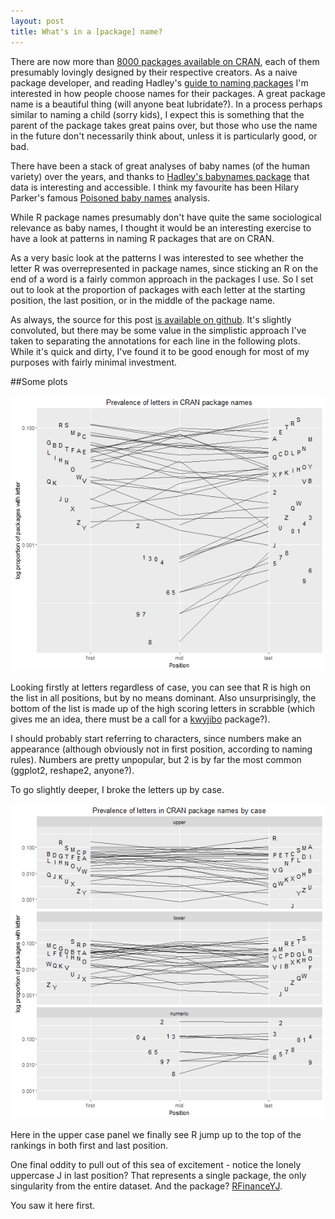 ```yaml
---
layout: post
title: What's in a [package] name?
---
```


There are now more than [8000 packages available on CRAN](https://cran.r-project.org/web/packages/available_packages_by_name.html), each of them presumably lovingly designed by their respective creators. As a naive package developer, and reading Hadley's [guide to naming packages](http://r-pkgs.had.co.nz/package.html) I'm interested in how people choose names for their packages. A great package name is a beautiful thing (will anyone beat lubridate?). In a process perhaps similar to naming a child (sorry kids), I expect this is something that the parent of the package takes great pains over, but those who use the name in the future don't necessarily think about, unless it is particularly good, or bad. 

There have been a stack of great analyses of baby names (of the human variety) over the years, and thanks to [Hadley's babynames package](https://github.com/hadley/babynames) that data is interesting and accessible. I think my favourite has been Hilary Parker's famous [Poisoned baby names](https://hilaryparker.com/2013/01/30/hilary-the-most-poisoned-baby-name-in-us-history/) analysis.

While R package names presumably don't have quite the same sociological relevance as baby names, I thought it would be an interesting exercise to have a look at patterns in naming R packages that are on CRAN. 

As a very basic look at the patterns I was interested to see whether the letter R was overrepresented in package names, since sticking an R on the end of a word is a fairly common approach in the packages I use. So I set out to look at the proportion of packages with each letter at the starting position, the last position, or in the middle of the package name.



As always, the source for this post [is available on github](https://github.com/alexwhan/alexwhan.github.io/blob/master/_source/2016-04-19-package-names.Rmd). It's slightly convoluted, but there may be some value in the simplistic approach I've taken to separating the annotations for each line in the following plots. While it's quick and dirty, I've found it to be good enough for most of my purposes with fairly minimal investment.

##Some plots  


![plot of chunk data_and_plots](figure/data_and_plots-1.png)

Looking firstly at letters regardless of case, you can see that R is high on the list in all positions, but by no means dominant. Also unsurprisingly, the bottom of the list is made up of the high scoring letters in scrabble (which gives me an idea, there must be a call for a [kwyjibo](http://www.imdb.com/title/tt0756593/quotes) package?). 

I should probably start referring to characters, since numbers make an appearance (although obviously not in first position, according to naming rules). Numbers are pretty unpopular, but 2 is by far the most common (ggplot2, reshape2, anyone?).

To go slightly deeper, I broke the letters up by case.


![plot of chunk data_and_plots2](figure/data_and_plots2-1.png)

Here in the upper case panel we finally see R jump up to the top of the rankings in both first and last position.

One final oddity to pull out of this sea of excitement - notice the lonely uppercase J in last position? That represents a single package, the only singularity from the entire dataset. And the package? [RFinanceYJ](https://cran.r-project.org/web/packages/RFinanceYJ/RFinanceYJ.pdf). 

You saw it here first.
